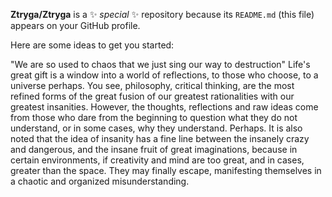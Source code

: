 **Ztryga/Ztryga** is a ✨ _special_ ✨ repository because its `README.md` (this file) appears on your GitHub profile.

Here are some ideas to get you started:

"We are so used to chaos that we just sing our way to destruction"
Life's great gift is a window into a world of reflections, to those who choose, to a universe perhaps.
You see, philosophy, critical thinking, are the most refined forms of the great fusion of our greatest rationalities with our greatest insanities. However, the thoughts, reflections and raw ideas come from those who dare from the beginning to question what they do not understand, or in some cases, why they understand. Perhaps.
It is also noted that the idea of ​​insanity has a fine line between the insanely crazy and dangerous, and the insane fruit of great imaginations, because in certain environments, if creativity and mind are too great, and in cases, greater than the space. They may finally escape, manifesting themselves in a chaotic and organized misunderstanding.
